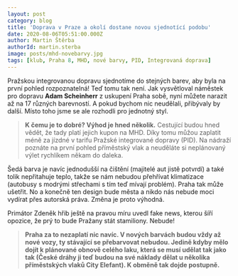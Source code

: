 ```yaml
---
layout: post
category: blog
title: 'Doprava v Praze a okolí dostane novou sjednotící podobu'
date: 2020-08-06T05:51:00.000Z
author: Martin Štěrba
authorId: martin.sterba
image: posts/mhd-novebarvy.jpg
tags: [klub, Praha 8, MHD, nové barvy, PID, Integrovaná doprava]
---
```



Pražskou integrovanou dopravu sjednotíme do stejných barev, aby byla na první pohled rozpoznatelná! Teď tomu tak není. Jak vysvětloval náměstek pro dopravu **Adam Scheinherr** z uskupení Praha sobě, nyní můžete narazit až na 17 různých barevností. A pokud bychom nic neudělali, přibývaly by další. Místo toho jsme se ale rozhodli pro jednotný styl.

> **K čemu je to dobré? Výhod je hned několik.** Cestující budou hned vědět, že tady platí jejich kupon na MHD. Díky tomu můžou zaplatit méně za jízdné v tarifu Pražské integrované dopravy (PID). Na nádraží poznáte na první pohled příměstský vlak a neuděláte si neplánovaný výlet rychlíkem někam do daleka.

Šedá barva je navíc jednodušší na čištění (majitelé aut jistě potvrdí) a také tolik nepřitahuje teplo, takže se nám nebudou přehřívat klimatizace (autobusy s modrými střechami s tím teď mívají problém). Praha tak může ušetřit. No a konečně ten design bude města a nikdo nás nebude moci vydírat přes autorská práva. Změna je proto výhodná.

Primátor Zdeněk hřib ještě na pravou míru uvedl fake news, kterou šíří opozice, že prý to bude Pražany stát stamiliony. Nebude! 

> **Praha za to nezaplatí nic navíc. V nových barvách budou vždy až nové vozy, ty stávající se přebarvovat nebudou. Jedině kdyby mělo dojít k plánované obnově celého laku, která se musí udělat tak jako tak (České dráhy ji teď budou na své náklady dělat u několika příměstských vlaků City Elefant). K obměně tak dojde postupně.**
